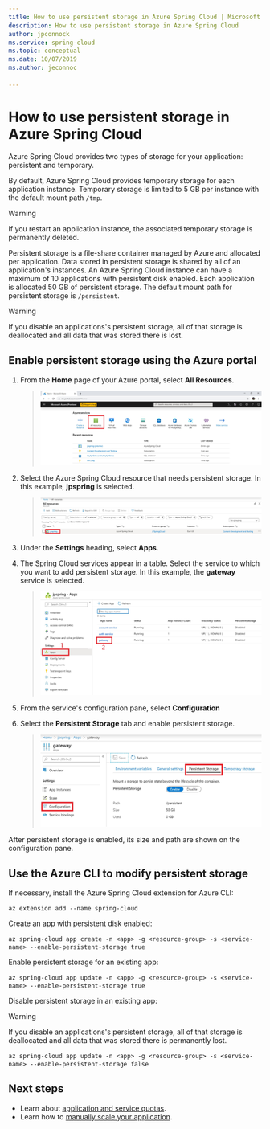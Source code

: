 ```yaml
---
title: How to use persistent storage in Azure Spring Cloud | Microsoft Docs
description: How to use persistent storage in Azure Spring Cloud
author: jpconnock
ms.service: spring-cloud
ms.topic: conceptual
ms.date: 10/07/2019
ms.author: jeconnoc

---
```


# How to use persistent storage in Azure Spring Cloud

Azure Spring Cloud provides two types of storage for your application: persistent and temporary.

By default, Azure Spring Cloud provides temporary storage for each application instance. Temporary storage is limited to 5 GB per instance with the default mount path `/tmp`.

> [!WARNING]
> If you restart an application instance, the associated temporary storage is permanently deleted.

Persistent storage is a file-share container managed by Azure and allocated per application. Data stored in persistent storage is shared by all of an application's instances. An Azure Spring Cloud  instance can have a maximum of 10 applications with persistent disk enabled. Each application is allocated 50 GB of persistent storage. The default mount path for persistent storage is `/persistent`.

> [!WARNING]
> If you disable an applications's persistent storage, all of that storage is deallocated and all data that was stored there is lost.

## Enable persistent storage using the Azure portal

1. From the **Home** page of your Azure portal, select **All Resources**.

    >![Locate the All Resources icon](media/portal-all-resources.jpg)

1. Select the Azure Spring Cloud resource that needs persistent storage. In this example, **jpspring** is selected.

    > ![Locate your application](media/select-service.jpg)

1. Under the **Settings** heading, select **Apps**.

1. The Spring Cloud services appear in a table.  Select the service to which you want to add persistent storage. In this example, the **gateway** service is selected.

    > ![Select your service](media/select-gateway.jpg)

1. From the service's configuration pane, select **Configuration**

1. Select the **Persistent Storage** tab and enable persistent storage.

    > ![Enable persistent storage](media/enable-persistent-storage.jpg)

After persistent storage is enabled, its size and path are shown on the configuration pane.

## Use the Azure CLI to modify persistent storage

If necessary, install the Azure Spring Cloud extension for Azure CLI:

```azurecli
az extension add --name spring-cloud
```

Create an app with persistent disk enabled:

```azurecli
az spring-cloud app create -n <app> -g <resource-group> -s <service-name> --enable-persistent-storage true
```

Enable persistent storage for an existing app:

```azurecli
az spring-cloud app update -n <app> -g <resource-group> -s <service-name> --enable-persistent-storage true
```

Disable persistent storage in an existing app:

> [!WARNING]
> If you disable an applications's persistent storage, all of that storage is deallocated and all data that was stored there is permanently lost.

```azurecli
az spring-cloud app update -n <app> -g <resource-group> -s <service-name> --enable-persistent-storage false
```

## Next steps

* Learn about [application and service quotas](spring-cloud-quotas.md).
* Learn how to [manually scale your application](spring-cloud-tutorial-scale-manual.md).
